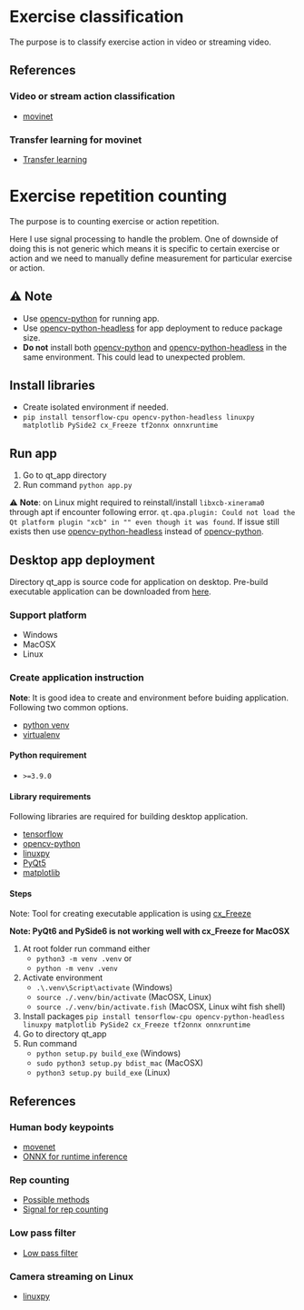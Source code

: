 # Exercise classification

The purpose is to classify exercise action in video or streaming video.

## References

### Video or stream action classification

- [movinet](https://www.tensorflow.org/hub/tutorials/movinet)

### Transfer learning for movinet

- [Transfer learning](https://github.com/tensorflow/models/blob/master/official/projects/movinet/movinet_streaming_model_training_and_inference.ipynb)

# Exercise repetition counting

The purpose is to counting exercise or action repetition.

Here I use signal processing to handle the problem. One of downside of doing
this is not generic which means it is specific to certain exercise or action and
we need to manually define measurement for particular exercise or action.

## ⚠ Note

- Use [opencv-python](https://pypi.org/project/opencv-python/) for running app.
- Use [opencv-python-headless](https://pypi.org/project/opencv-python-headless/) for app deployment to reduce package size.
- **Do not** install both [opencv-python](https://pypi.org/project/opencv-python/) and [opencv-python-headless](https://pypi.org/project/opencv-python-headless/) in the same environment. This could lead to unexpected problem.

## Install libraries

- Create isolated environment if needed.
- `pip install tensorflow-cpu opencv-python-headless linuxpy matplotlib PySide2 cx_Freeze tf2onnx onnxruntime`

## Run app

1. Go to qt_app directory
2. Run command `python app.py`

⚠ **Note**: on Linux might required to reinstall/install `libxcb-xinerama0` through apt
if encounter following error.
`qt.qpa.plugin: Could not load the Qt platform plugin "xcb" in "" even though it was found`. If issue still exists then use [opencv-python-headless](https://pypi.org/project/opencv-python-headless/) instead of [opencv-python](https://pypi.org/project/opencv-python/).

## Desktop app deployment

Directory qt_app is source code for application on desktop. Pre-build executable application can be downloaded from [here](https://mega.nz/folder/WJhi0ZTK#eWCuymKMZLN0NJTfE995Bg).

### Support platform

- Windows
- MacOSX
- Linux

### Create application instruction

**Note**: It is good idea to create and environment
before buiding application. Following two common options.

- [python venv](https://docs.python.org/3/library/venv.html)
- [virtualenv](https://virtualenv.pypa.io/en/latest/)

#### Python requirement

- `>=3.9.0`

#### Library requirements

Following libraries are required for building desktop application.

- [tensorflow](https://pypi.org/project/tensorflow/)
- [opencv-python](https://pypi.org/project/opencv-python/)
- [linuxpy](https://github.com/tiagocoutinho/linuxpy)
- [PyQt5](https://pypi.org/project/PyQt5/)
- [matplotlib](https://pypi.org/project/matplotlib/)

#### Steps

Note: Tool for creating executable application is using
[cx_Freeze](https://cx-freeze.readthedocs.io/en/stable/index.html)

**Note: PyQt6 and PySide6 is not working well with cx_Freeze for MacOSX**

1. At root folder run command either
   - `python3 -m venv .venv`
     or
   - `python -m venv .venv`
2. Activate environment
   - `.\.venv\Script\activate` (Windows)
   - `source ./.venv/bin/activate` (MacOSX, Linux)
   - `source ./.venv/bin/activate.fish` (MacOSX, Linux wiht fish shell)
3. Install packages
   `pip install tensorflow-cpu opencv-python-headless linuxpy matplotlib PySide2 cx_Freeze tf2onnx onnxruntime`
4. Go to directory qt_app
5. Run command
   - `python setup.py build_exe` (Windows)
   - `sudo python3 setup.py bdist_mac` (MacOSX)
   - `python3 setup.py build_exe` (Linux)

## References

### Human body keypoints

- [movenet](https://www.kaggle.com/models/google/movenet/tfLite/singlepose-thunder)
- [ONNX for runtime inference](https://onnxruntime.ai/)

### Rep counting

- [Possible methods](https://towardsdatascience.com/vision-based-rep-counting-in-the-wild-cb9a4d1bdb7e)
- [Signal for rep counting](https://towardsdatascience.com/building-an-exercise-rep-counter-using-ideas-from-signal-processing-fcdf14e76f81)

### Low pass filter

- [Low pass filter](https://dobrian.github.io/cmp/topics/filters/lowpassfilter.html)

### Camera streaming on Linux

- [linuxpy](https://github.com/tiagocoutinho/linuxpy)
